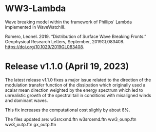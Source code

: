 

# WW3-Lambda
Wave breaking model within the framework of Phillips' Lambda implemented in WaveWatchIII.

Romero, Leonel. 2019. “Distribution of Surface Wave Breaking Fronts.” Geophysical Research Letters, September, 2019GL083408. https://doi.org/10.1029/2019GL083408.

# Release v1.1.0 (April 19, 2023)
The latest release v1.1.0 fixes a major issue related to the direction of the modulation transfer function of the dissipation which originally used a scalar mean direction weighted by the energy spectrum which led to unrealistic growth of the spectral tail in conditions with misaligned winds and dominant waves. 

This fix increases the computational cost slighly by about 6%. 

The files updated are: w3srcxmd.ftn w3srcemd.ftn ww3_ounp.ftn  ww3_outp.ftn  gx_outp.ftn
